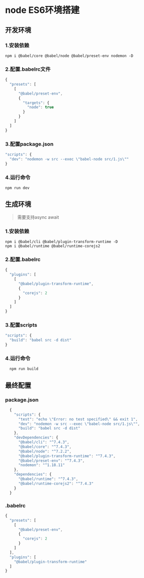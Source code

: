 # node ES6环境搭建

## 开发环境

### 1.安装依赖

```
npm i @babel/core @babel/node @babel/preset-env nodemon -D
```

### 2.配置.babelrc文件

```js
{
  "presets": [
    [
      "@babel/preset-env",
      {
        "targets": {
          "node": true
        }
      }
    ]
  ]
}
```

### 3.配置package.json

```js
"scripts": {
  "dev": "nodemon -w src --exec \"babel-node src/1.js\""
}
```

### 4.运行命令

```
npm run dev
```

## 生成环境
> 需要支持async await

### 1.安装依赖

```
npm i @babel/cli @babel/plugin-transform-runtime -D
npm i @babel/runtime @babel/runtime-corejs2
```

### 2.配置.babelrc

```js
{
  "plugins": [
    [
      "@babel/plugin-transform-runtime",
      {
        "corejs": 2
      }
    ]
  ]
}
```

### 3.配置scripts

```js
"scripts": {
  "build": "babel src -d dist"
}
```

### 4.运行命令

```
  npm run build
```

## 最终配置

### package.json

```js
  {
    "scripts": {
      "test": "echo \"Error: no test specified\" && exit 1",
      "dev": "nodemon -w src --exec \"babel-node src/1.js\"",
      "build": "babel src -d dist"
    },
    "devDependencies": {
      "@babel/cli": "^7.4.3",
      "@babel/core": "^7.4.3",
      "@babel/node": "^7.2.2",
      "@babel/plugin-transform-runtime": "^7.4.3",
      "@babel/preset-env": "^7.4.3",
      "nodemon": "^1.18.11"
    },
    "dependencies": {
      "@babel/runtime": "^7.4.3",
      "@babel/runtime-corejs2": "^7.4.3"
    }
  }
```

### .babelrc

```js
{
  "presets": [
    [
      "@babel/preset-env",
      {
        "corejs": 2
      }
    ]
  ],
  "plugins": [
    "@babel/plugin-transform-runtime"
  ]
}

```
